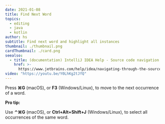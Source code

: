 ```yaml
---
date: 2021-01-08
title: Find Next Word
topics:
  - editing
  - java
  - kotlin
author: hs
subtitle: Find next word and highlight all instances
thumbnail: ./thumbnail.png
cardThumbnail: ./card.png
seealso:
  - title: (documentation) IntelliJ IDEA Help - Source code navigation
    href: >-
      https://www.jetbrains.com/help/idea/navigating-through-the-source-code.html
video: "https://youtu.be/Y0LhKg2tJfQ"
---
```


Press **⌘G** (macOS), or **F3** (Windows/Linux), to move to the next occurrence of a word.

**Pro tip:**

Use **⌃⌘G** (macOS), or **Ctrl+Alt+Shift+J** (Windows/Linux), to select all occurrences of the same word.
